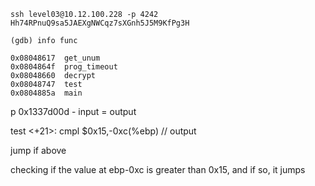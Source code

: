 
```
ssh level03@10.12.100.228 -p 4242
Hh74RPnuQ9sa5JAEXgNWCqz7sXGnh5J5M9KfPg3H
```
```
(gdb) info func

0x08048617  get_unum
0x0804864f  prog_timeout
0x08048660  decrypt
0x08048747  test
0x0804885a  main

```


p 0x1337d00d - input = output

test <+21>:	cmpl   $0x15,-0xc(%ebp) // output

jump if above

checking if the value at ebp-0xc is greater than 0x15, and if so, it jumps 
